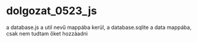 # dolgozat_0523_js
a database.js a util nevű mappába kerül, a database.sqlite a data mappába, csak nem tudtam őket hozzáadni
